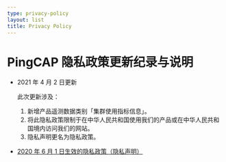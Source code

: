 ```yaml
---
type: privacy-policy
layout: list
title: Privacy Policy
---
```


# PingCAP 隐私政策更新纪录与说明

- 2021 年 4 月 2 日更新

    此次更新涉及：

    1. 新增产品遥测数据类别「集群使用指标信息」。
    2. 将此隐私政策限制于在中华人民共和国使用我们的产品或在中华人民共和国境内访问我们的网站。
    3. 隐私声明更名为隐私政策。

- [2020 年 6 月 1 日生效的隐私政策（隐私声明）](/privacy-policy/archive/20200601-20210401)

